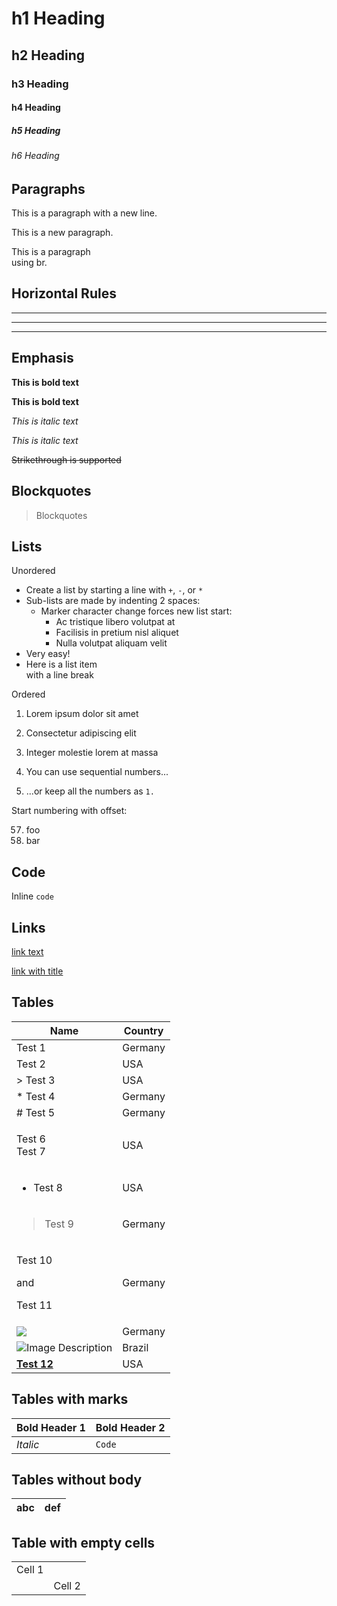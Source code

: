 <!-- prettier-ignore-start -->

# h1 Heading

## h2 Heading

### h3 Heading

#### h4 Heading

##### h5 Heading

###### h6 Heading

## Paragraphs

This is a paragraph
with a new line.

This is a new paragraph.

This is a paragraph<br/>using br.

## Horizontal Rules

---

---

---

## Emphasis

**This is bold text**

**This is bold text**

_This is italic text_

_This is italic text_

~~Strikethrough is supported~~

## Blockquotes

> Blockquotes

## Lists

Unordered

- Create a list by starting a line with `+`, `-`, or `*`
- Sub-lists are made by indenting 2 spaces:
  - Marker character change forces new list start:
    - Ac tristique libero volutpat at
    * Facilisis in pretium nisl aliquet
    - Nulla volutpat aliquam velit
- Very easy!
- Here is a list item<br/>with a line break

Ordered

1. Lorem ipsum dolor sit amet
2. Consectetur adipiscing elit
3. Integer molestie lorem at massa

4. You can use sequential numbers...
5. ...or keep all the numbers as `1.`

Start numbering with offset:

57. foo
1. bar

## Code

Inline `code`

## Links

[link text](https://www.contentful.com)

[link with title](https://www.contentful.com/blog/ 'title text!')

## Tables

| Name                                         | Country |
| -------------------------------------------- | ------- |
| Test 1                                       | Germany |
| Test 2                                       | USA     |
| > Test 3                                     | USA     |
| \* Test 4                                    | Germany |
| # Test 5                                     | Germany |
| <p>Test 6<br/>Test 7</p>                     | USA     |
| <ul><li>Test 8</li></ul>                     | USA     |
| <blockquote>Test 9</blockquote>              | Germany |
| <div><p>Test 10</p> and <p>Test 11</p></div> | Germany |
| <img src="image.jpg" />                      | Germany |
| ![Image Description](image.jpg)              | Brazil  |
| **[Test 12](https://example.com)**           | USA     |

## Tables with marks

| **Bold Header 1** | **Bold Header 2** |
| ----------------- | ----------------- |
| _Italic_          | `Code`            |

## Tables without body

| abc | def |
| --- | --- |

## Table with empty cells

|        |        |
| ------ | ------ |
| Cell 1 |        |
|        | Cell 2 |

  <!-- prettier-ignore-end -->
